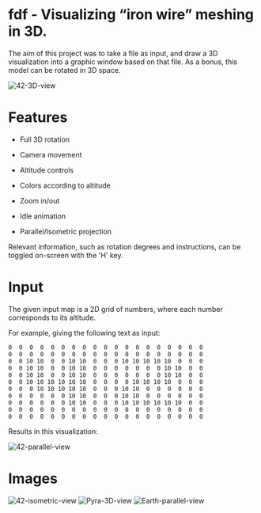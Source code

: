 # fdf - Visualizing “iron wire” meshing in 3D.

The aim of this project was to take a file as input, and draw a 3D visualization into a graphic window based on that file.
As a bonus, this model can be rotated in 3D space.

![42-3D-view](https://github.com/salahadawi/fdf/blob/master/images/42-3D.png)
# Features

* Full 3D rotation

* Camera movement

* Altitude controls

* Colors according to altitude

* Zoom in/out

* Idle animation

* Parallel/Isometric projection

Relevant information, such as rotation degrees and instructions, can be toggled on-screen with the 'H' key.

# Input

The given input map is a 2D grid of numbers, where each number corresponds to its altitude.

For example, giving the following text as input:
```
0  0  0  0  0  0  0  0  0  0  0  0  0  0  0  0  0  0  0
0  0  0  0  0  0  0  0  0  0  0  0  0  0  0  0  0  0  0
0  0 10 10  0  0 10 10  0  0  0 10 10 10 10 10  0  0  0
0  0 10 10  0  0 10 10  0  0  0  0  0  0  0 10 10  0  0
0  0 10 10  0  0 10 10  0  0  0  0  0  0  0 10 10  0  0
0  0 10 10 10 10 10 10  0  0  0  0 10 10 10 10  0  0  0
0  0  0 10 10 10 10 10  0  0  0 10 10  0  0  0  0  0  0
0  0  0  0  0  0 10 10  0  0  0 10 10  0  0  0  0  0  0
0  0  0  0  0  0 10 10  0  0  0 10 10 10 10 10 10  0  0
0  0  0  0  0  0  0  0  0  0  0  0  0  0  0  0  0  0  0
0  0  0  0  0  0  0  0  0  0  0  0  0  0  0  0  0  0  0
```

Results in this visualization:

![42-parallel-view](https://github.com/salahadawi/fdf/blob/master/images/42-2D.png)

# Images
![42-isometric-view](https://github.com/salahadawi/fdf/blob/master/images/42-ISO.png)
![Pyra-3D-view](https://github.com/salahadawi/fdf/blob/master/images/Pyra-3D.png)
![Earth-parallel-view](https://github.com/salahadawi/fdf/blob/master/images/Earth-3D.png)
